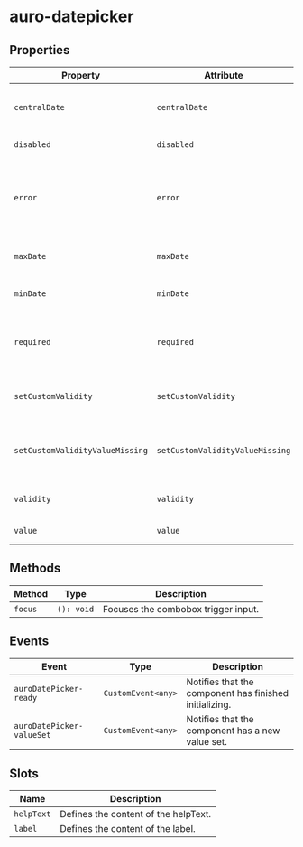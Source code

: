 # auro-datepicker

## Properties

| Property                        | Attribute                       | Type      | Default     | Description                                      |
|---------------------------------|---------------------------------|-----------|-------------|--------------------------------------------------|
| `centralDate`                   | `centralDate`                   | `Object`  |             | The date that determines the currently visible month. |
| `disabled`                      | `disabled`                      | `Boolean` |             | If set, disables the datepicker.                 |
| `error`                         | `error`                         | `String`  |             | When defined, sets persistent validity to `customError` and sets `setCustomValidity` = attribute value. |
| `maxDate`                       | `maxDate`                       | `Date`    | "undefined" | Maximum date. All dates after will be disabled.  |
| `minDate`                       | `minDate`                       | `Date`    | "undefined" | Minimum date. All dates before will be disabled. |
| `required`                      | `required`                      | `Boolean` |             | Populates the `required` attribute on the input. Used for client-side validation. |
| `setCustomValidity`             | `setCustomValidity`             | `String`  |             | Sets a custom help text message to display for all validityStates. |
| `setCustomValidityValueMissing` | `setCustomValidityValueMissing` | `String`  |             | Help text message to display when validity = `valueMissing`; |
| `validity`                      | `validity`                      | `String`  | "undefined" | Specifies the `validityState` this element is in. |
| `value`                         | `value`                         | `String`  | "undefined" | Value selected for the date picker.              |

## Methods

| Method  | Type       | Description                         |
|---------|------------|-------------------------------------|
| `focus` | `(): void` | Focuses the combobox trigger input. |

## Events

| Event                     | Type               | Description                                      |
|---------------------------|--------------------|--------------------------------------------------|
| `auroDatePicker-ready`    | `CustomEvent<any>` | Notifies that the component has finished initializing. |
| `auroDatePicker-valueSet` | `CustomEvent<any>` | Notifies that the component has a new value set. |

## Slots

| Name       | Description                          |
|------------|--------------------------------------|
| `helpText` | Defines the content of the helpText. |
| `label`    | Defines the content of the label.    |
